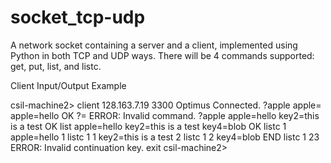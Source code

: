 # socket_tcp-udp
A network socket containing a server and a client, implemented using Python in both TCP and UDP ways. There will be 4 commands supported: get, put, list, and listc.

Client Input/Output Example

csil-machine2> client 128.163.7.19 3300 Optimus 
Connected. 
?apple 
apple= 
apple=hello 
OK 
?= 
ERROR: Invalid command. 
?apple 
apple=hello 
key2=this is a test 
OK 
list 
apple=hello 
key2=this is a test 
key4=blob 
OK 
listc 1 
apple=hello 
1 
listc 1 1 
key2=this is a test 
2 
listc 1 2 
key4=blob 
END 
listc 1 23 
ERROR: Invalid continuation key. 
exit 
csil-machine2>
